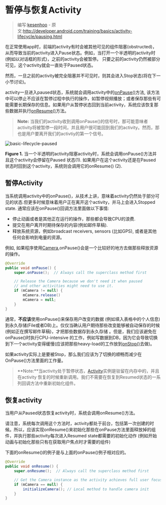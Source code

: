 # 暂停与恢复Activity

> 编写:[kesenhoo](https://github.com/kesenhoo) - 原文:<http://developer.android.com/training/basics/activity-lifecycle/pausing.html>

在正常使用app时，前端的activity有时会被其他可见的组件阻塞(obstructed)，从而导致当前的activity进入Pause状态。例如，当打开一个半透明的activity时(例如以对话框的形式)，之前的activity会被暂停。 只要之前的activity仍然被部分可见，这个activity就会一直处于Paused状态。

然而，一旦之前的activity被完全阻塞并不可见时，则其会进入Stop状态(将在下一小节讨论)。

activity一旦进入paused状态，系统就会调用activity中的<a href="http://developer.android.com/reference/android/app/Activity.html#onPause()">onPause()</a>方法, 该方法中可以停止不应该在暂停过程中执行的操作，如暂停视频播放；或者保存那些有可能需要长期保存的信息。如果用户从暂停状态回到当前activity，系统应该恢复那些数据并执行<a href="http://developer.android.com/reference/android/app/Activity.html#onResume()">onResume()</a>方法。

> **Note:** 当我们的activity收到调用onPause()的信号时，那可能意味者activity将被暂停一段时间，并且用户很可能回到我们的activity。然而，那也是用户要离开我们的activtiy的第一个信号。

![basic-lifecycle-paused](basic-lifecycle-paused.png)

**Figure 1.** 当一个半透明的activity阻塞activity时，系统会调用onPause()方法并且这个activity会停留在Paused 状态(1). 如果用户在这个activity还是在Paused 状态时回到这个activity，系统则会调用它的onResume() (2).

## 暂停Activity

当系统调用activity中的onPause()，从技术上讲，意味着activity仍然处于部分可见的状态.但更多时候意味着用户正在离开这个activity，并马上会进入Stopped state. 通常应该在onPause()回调方法里面做以下事情:
	
* 停止动画或者是其他正在运行的操作，那些都会导致CPU的浪费.
* 提交在用户离开时期待保存的内容(例如邮件草稿).
* 释放系统资源，例如broadcast receivers, sensors (比如GPS), 或者是其他任何会影响到电量的资源。

例如, 如果程序使用[Camera](http://developer.android.com/reference/android/hardware/Camera.html),onPause()会是一个比较好的地方去做那些释放资源的操作。

```java
@Override
public void onPause() {
    super.onPause();  // Always call the superclass method first

    // Release the Camera because we don't need it when paused
    // and other activities might need to use it.
    if (mCamera != null) {
        mCamera.release()
        mCamera = null;
    }
}
```

通常，**不应该**使用onPause()来保存用户改变的数据 (例如填入表格中的个人信息) 到永久存储(File或者DB)上。仅仅当确认用户期待那些改变能够被自动保存的时候(例如正在撰写邮件草稿)，才把那些数据存到永久存储 。但是，我们应该避免在onPause()时执行CPU-intensive 的工作，例如写数据到DB，因为它会导致切换到下一个activity变得缓慢(应该把那些heavy-load的工作放到<a href="http://developer.android.com/reference/android/app/Activity.html#onStop()">onStop()</a>去做)。

如果activity实际上是要被Stop，那么我们应该为了切换的顺畅而减少在OnPause()方法里面的工作量。

> **Note:**当activity处于暂停状态，[Activity](http://developer.android.com/reference/android/app/Activity.html)实例是驻留在内存中的，并且在activity 恢复的时候重新调用。我们不需要在恢复到Resumed状态的一系列回调方法中重新初始化组件。

## 恢复activity

当用户从Paused状态恢复activity时，系统会调用onResume()方法。

请注意，系统每次调用这个方法时，activity都处于前台，包括第一次创建的时候。所以，应该实现onResume()来初始化那些在onPause方法里面释放掉的组件，并执行那些activity每次进入Resumed state都需要的初始化动作 (例如开始动画与初始化那些只有在获取用户焦点时才需要的组件)

下面的onResume()的例子是与上面的onPause()例子相对应的。

```java
@Override
public void onResume() {
    super.onResume();  // Always call the superclass method first

    // Get the Camera instance as the activity achieves full user focus
    if (mCamera == null) {
        initializeCamera(); // Local method to handle camera init
    }
}
```
